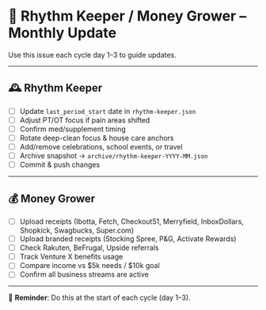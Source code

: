 # 🔄 Rhythm Keeper / Money Grower – Monthly Update

Use this issue each cycle day 1–3 to guide updates.

---

## 🕰️ Rhythm Keeper
- [ ] Update `last_period_start` date in `rhythm-keeper.json`
- [ ] Adjust PT/OT focus if pain areas shifted
- [ ] Confirm med/supplement timing
- [ ] Rotate deep-clean focus & house care anchors
- [ ] Add/remove celebrations, school events, or travel
- [ ] Archive snapshot → `archive/rhythm-keeper-YYYY-MM.json`
- [ ] Commit & push changes

---

## 💰 Money Grower
- [ ] Upload receipts (Ibotta, Fetch, Checkout51, Merryfield, InboxDollars, Shopkick, Swagbucks, Super.com)
- [ ] Upload branded receipts (Stocking Spree, P&G, Activate Rewards)
- [ ] Check Rakuten, BeFrugal, Upside referrals
- [ ] Track Venture X benefits usage
- [ ] Compare income vs $5k needs / $10k goal
- [ ] Confirm all business streams are active

---

📅 **Reminder**: Do this at the start of each cycle (day 1–3).  

